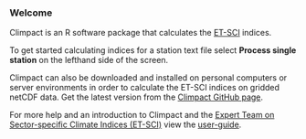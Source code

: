 ### Welcome
Climpact is an R software package that calculates the [ET-SCI](https://climpact-sci.org/about/project/) indices.

To get started calculating indices for a station text file select **Process single station** on the lefthand side of the screen.

Climpact can also be downloaded and installed on personal computers or server environments in order to calculate the ET-SCI indices on gridded netCDF data. Get the latest version from the [Climpact GitHub page](https://github.com/ARCCSS-extremes/climpact).

For more help and an introduction to Climpact and the [Expert Team on Sector-specific Climate Indices (ET-SCI)](https://climpact-sci.org/about/project/) view the [user-guide](user_guide/Climpact_user_guide.htm).
